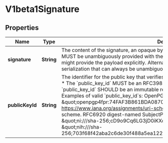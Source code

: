 # V1beta1Signature

## Properties
Name | Type | Description | Notes
------------ | ------------- | ------------- | -------------
**signature** | **String** | The content of the signature, an opaque bytestring. The payload that this signature verifies MUST be unambiguously provided with the Signature during verification. A wrapper message might provide the payload explicitly. Alternatively, a message might have a canonical serialization that can always be unambiguously computed to derive the payload. |  [optional]
**publicKeyId** | **String** | The identifier for the public key that verifies this signature.   * The &#x60;public_key_id&#x60; is required.   * The &#x60;public_key_id&#x60; MUST be an RFC3986 conformant URI.   * When possible, the &#x60;public_key_id&#x60; SHOULD be an immutable reference,     such as a cryptographic digest.  Examples of valid &#x60;public_key_id&#x60;s:  OpenPGP V4 public key fingerprint:   * \&quot;openpgp4fpr:74FAF3B861BDA0870C7B6DEF607E48D2A663AEEA\&quot; See https://www.iana.org/assignments/uri-schemes/prov/openpgp4fpr for more details on this scheme.  RFC6920 digest-named SubjectPublicKeyInfo (digest of the DER serialization):   * \&quot;ni:///sha-256;cD9o9Cq6LG3jD0iKXqEi_vdjJGecm_iXkbqVoScViaU\&quot;   * \&quot;nih:///sha-256;703f68f42aba2c6de30f488a5ea122fef76324679c9bf89791ba95a1271589a5\&quot; |  [optional]
